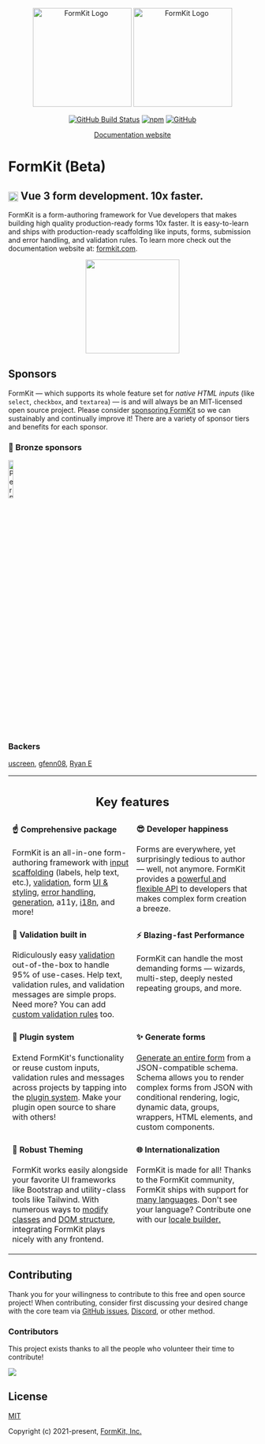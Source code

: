 <p align="center">
  <a href="https://www.formkit.com#gh-light-mode-only" target="_blank" rel="noopener noreferrer"><img width="200" src="https://cdn.formk.it/brand-assets/formkit-logo.png" alt="FormKit Logo"></a>
  <a href="https://www.formkit.com#gh-dark-mode-only" target="_blank" rel="noopener noreferrer"><img width="200" src="https://cdn.formk.it/brand-assets/formkit-logo-white.png" alt="FormKit Logo"></a>
</p>

<p align="center">
  <a href="https://github.com/formkit/formkit/actions"><img title="Build Badge" alt="GitHub Build Status" src="https://github.com/formkit/formkit/actions/workflows/tests.yml/badge.svg"></a>
  <a href="https://www.npmjs.com/package/@formkit/vue"><img alt="npm" src="https://img.shields.io/npm/v/@formkit/vue"></a>
  <a href="https://github.com/formkit/formkit"><img alt="GitHub" src="https://img.shields.io/github/license/formkit/formkit"></a>
</p>

<p align="center">
  <a href="https://formkit.com">Documentation website</a>
</p>

# FormKit (Beta)
<h2><img width="20" style="vertical-align:middle;" src="https://cdn.formk.it/vendor-logos/vue-logo.png"> Vue 3 form development. 10x faster.</h2>

FormKit is a form-authoring framework for Vue developers that makes building high quality production-ready forms 10x
faster. It is easy-to-learn and ships with production-ready scaffolding like inputs, forms, submission and error
handling, and validation rules. To learn more check out the documentation website at: [formkit.com](https://www.formkit.com).

<p align="center"><a href="https://formkit.com"><img width="190" src="https://cdn.formk.it/web-assets/read-the-docs.svg" /></a></p>

## Sponsors

FormKit — which supports its whole feature set for _native HTML inputs_ (like `select`, `checkbox`, and `textarea`) — is and will always be an MIT-licensed
open source project. Please consider [sponsoring FormKit](https://github.com/sponsors/formkit) so we can sustainably
and continually improve it! There are a variety of sponsor tiers and benefits for each sponsor.

### 🥉 Bronze sponsors

<p style="margin-bottom: 1em;">
  <a href="https://www.perbyte.com">
    <img src="https://cdn.formk.it/web-assets/sponsors/bronze-sponsor_perbyte.png" alt="PerByte logo" style="width: 14%;">
  </a>
</p>

### Backers

[uscreen](https://uscreen.de), [gfenn08](https://github.com/gfenn08), [Ryan E](https://github.com/VikingDadMedic)

<table style="width: 100%;">
	<tr>
		<th colspan="2">
			<h2>Key features</h3>
		</th>
	<tr>
	<tr>
    <td style="width: 50%; vertical-align: top;">
			<h4 style="margin-top: 0.25em;">☝️ Comprehensive package</h4>
			<p>FormKit is an all-in-one form-authoring framework with <a href="https://formkit.com/essentials/inputs">input scaffolding</a> (labels, help text, etc.), <a href="https://formkit.com/essentials/validation">validation</a>, form <a href="https://formkit.com/essentials/styling">UI & styling</a>, <a href="https://formkit.com/inputs/form#error-handling">error handling</a>,   <a href="https://formkit.com/essentials/schema">generation</a>, a11y, <a href="https://formkit.com/essentials/internationalization">i18n</a>, and more! </p>
		</td>
		<td style="width: 50%; vertical-align: top;">
			<h4 style="margin-top: 0.25em">😎 Developer happiness</h4>
			<p>Forms are everywhere, yet surprisingly tedious to author — well, not anymore. FormKit provides a <a href="https://formkit.com/essentials/inputs#props--attributes">powerful and flexible API</a> to developers that makes complex form creation a breeze.</p>
		</td>
	</tr>
	<tr>
    <td style="width: 50%; vertical-align: top;">
			<h4 style="margin-top: 0.25em;">🎯 Validation built in</h4>
			<p>Ridiculously easy <a href="https://formkit.com/essentials/validation">validation</a> out-of-the-box to handle 95% of use-cases. Help text, validation rules, and validation messages are simple props. Need more? You can add <a href="https://formkit.com/essentials/validation#custom-rules">custom validation rules</a> too.</p>
		</td>
		<td style="width: 50%; vertical-align: top;">
			<h4 style="margin-top: 0.25em">⚡️ Blazing-fast Performance</h4>
			<p>FormKit can handle the most demanding forms — wizards, multi-step, deeply nested repeating groups, and more.</p>
		</td>
	</tr>
	<tr>
		<td style="width: 50%; vertical-align: top;">
			<h4 style="margin-top: 0.25em">🔌 Plugin system</h4>
			<p>Extend FormKit's functionality or reuse custom inputs, validation rules and messages across projects by tapping into the <a href="https://formkit.com/advanced/core#plugins">plugin system</a>. Make your plugin open source to share with others!</p>
		</td>
		<td style="width: 50%; vertical-align: top;">
			<h4 style="margin-top: 0.25em;">✨ Generate forms</h4>
			<p><a href="https://formkit.com/essentials/schema">Generate an entire form</a> from a JSON-compatible schema. Schema allows you to render complex forms from JSON with conditional rendering, logic, dynamic data, groups, wrappers, HTML elements, and custom components.</p>
		</td>
	</tr>
  <tr>
		<td style="width: 50%; vertical-align: top;">
			<h4 style="margin-top: 0.25em">🎨 Robust Theming</h4>
			<p>FormKit works easily alongside your favorite UI frameworks like Bootstrap and utility-class tools like Tailwind. With numerous ways to <a href="https://formkit.com/essentials/styling#custom-classes">modify classes</a> and <a href="https://formkit.com/essentials/inputs#schema-overrides">DOM structure</a>, integrating FormKit plays nicely with any frontend.</p>
		</td>
    <td style="width: 50%; vertical-align: top;">
			<h4 style="margin-top: 0.25em">🌐 Internationalization</h4>
			<p>FormKit is made for all! Thanks to the FormKit community, FormKit ships with support for <a href="https://formkit.com/essentials/internationalization">many languages</a>. Don't see your language? Contribute one with our <a href="https://i18n.formkit.com">locale builder.</a></p>
		</td>
	</tr>

</table>

## Contributing
Thank you for your willingness to contribute to this free and open source project! When contributing, consider first discussing your desired change with the core team via [GitHub issues](https://github.com/formkit/formkit/issues), [Discord](https://discord.gg/Vhu97pAC76), or other method.


### Contributors

This project exists thanks to all the people who volunteer their time to contribute!

<a href="https://github.com/formkit/formkit/graphs/contributors"><img src="https://contributors-img.web.app/image?repo=formkit/formkit" /></a>

## License

[MIT](https://opensource.org/licenses/MIT)

Copyright (c) 2021-present, [FormKit, Inc.](https://formkit.com)
